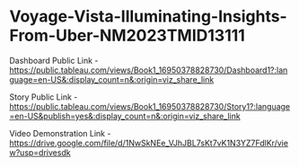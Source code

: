 # Voyage-Vista-Illuminating-Insights-From-Uber-NM2023TMID13111


Dashboard Public Link - https://public.tableau.com/views/Book1_16950378828730/Dashboard1?:language=en-US&:display_count=n&:origin=viz_share_link

Story Public Link - https://public.tableau.com/views/Book1_16950378828730/Story1?:language=en-US&publish=yes&:display_count=n&:origin=viz_share_link

Video Demonstration Link - https://drive.google.com/file/d/1NwSkNEe_VJhJBL7sKt7vK1N3YZ7FdlKr/view?usp=drivesdk

